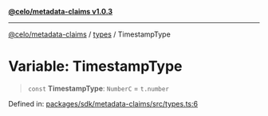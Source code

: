 [**@celo/metadata-claims v1.0.3**](../../README.md)

***

[@celo/metadata-claims](../../README.md) / [types](../README.md) / TimestampType

# Variable: TimestampType

> `const` **TimestampType**: `NumberC` = `t.number`

Defined in: [packages/sdk/metadata-claims/src/types.ts:6](https://github.com/celo-org/developer-tooling/blob/master/packages/sdk/metadata-claims/src/types.ts#L6)
